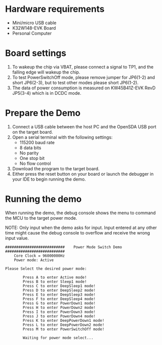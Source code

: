 Hardware requirements
===================
- Mini/micro USB cable
- K32W148-EVK Board
- Personal Computer

Board settings
============
1. To wakeup the chip via VBAT, please connect a signal to TP1, and the falling edge will wakeup the chip.
2. To test PowerSwitchOff mode, please remove jumper for JP6(1-2) and short JP6(2-3), but to test other modes
   please short JP6(1-2).
3. The data of power consumption is measured on KW45B41Z-EVK RevD JP5(3-4) which is in DCDC mode. 

Prepare the Demo
===============
1.  Connect a USB cable between the host PC and the OpenSDA USB port on the target board.
2.  Open a serial terminal with the following settings:
    - 115200 baud rate
    - 8 data bits
    - No parity
    - One stop bit
    - No flow control
3.  Download the program to the target board.
4.  Either press the reset button on your board or launch the debugger in your IDE to begin running the demo.

Running the demo
================
When running the demo, the debug console shows the menu to command the MCU to the target power mode.

NOTE: Only input when the demo asks for input. Input entered at any other time might cause the debug console to overflow
and receive the wrong input value.
~~~~~~~~~~~~~~~~~~~~~
###########################    Power Mode Switch Demo    ###########################
    Core Clock = 96000000Hz
    Power mode: Active

Please Select the desired power mode:

        Press A to enter Active mode!
        Press B to enter Sleep1 mode!
        Press C to enter DeepSleep1 mode!
        Press D to enter DeepSleep2 mode!
        Press E to enter DeepSleep3 mode!
        Press F to enter DeepSleep4 mode!
        Press G to enter PowerDown1 mode!
        Press H to enter PowerDown2 mode!
        Press I to enter PowerDown3 mode!
        Press J to enter PowerDown4 mode!
        Press K to enter DeepPowerDown1 mode!
        Press L to enter DeepPowerDown2 mode!
        Press M to enter PowerSwitchOff mode!

        Waiting for power mode select...


~~~~~~~~~~~~~~~~~~~~~
